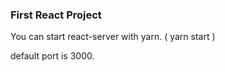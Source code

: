 ### First React Project

You can start react-server with yarn. ( yarn start )

default port is 3000.